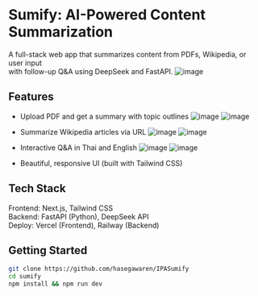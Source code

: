 # Sumify: AI-Powered Content Summarization

A full-stack web app that summarizes content from PDFs, Wikipedia, or user input  
with follow-up Q&A using DeepSeek and FastAPI.
![image](https://github.com/user-attachments/assets/e97617b8-ed7f-4cc6-9d6f-1185b6314e38)


## Features
- Upload PDF and get a summary with topic outlines
![image](https://github.com/user-attachments/assets/7fb06f18-a4cc-48ec-b8ba-2b01df1e4688)
![image](https://github.com/user-attachments/assets/95938dec-9be9-46e2-84a5-7e2f8b82ec3a)

- Summarize Wikipedia articles via URL
![image](https://github.com/user-attachments/assets/22b52ed7-4cbf-49e6-acc9-8216d0bbca57)
![image](https://github.com/user-attachments/assets/6411226b-597e-41b0-bc2b-3af36b6f3b5f)

- Interactive Q&A in Thai and English
![image](https://github.com/user-attachments/assets/e233fb1d-4fd1-456d-8dfd-89bc8172a21f)
![image](https://github.com/user-attachments/assets/a8c40875-f59b-4f4c-809b-75665e7fb5ac)

- Beautiful, responsive UI (built with Tailwind CSS)

## Tech Stack
Frontend: Next.js, Tailwind CSS  
Backend: FastAPI (Python), DeepSeek API  
Deploy: Vercel (Frontend), Railway (Backend)

## Getting Started
```bash
git clone https://github.com/hasegawaren/IPASumify
cd sumify
npm install && npm run dev

